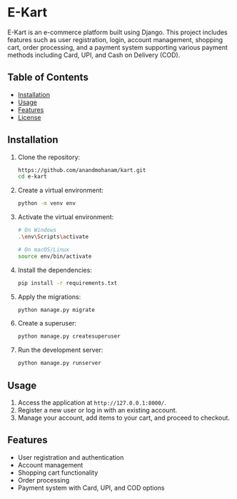 # E-Kart

E-Kart is an e-commerce platform built using Django. This project includes features such as user registration, login, account management, shopping cart, order processing, and a payment system supporting various payment methods including Card, UPI, and Cash on Delivery (COD).

## Table of Contents

- [Installation](#installation)
- [Usage](#usage)
- [Features](#Features)
- [License](./License)

## Installation

1. Clone the repository:
    ```bash
    https://github.com/anandmohanam/kart.git
    cd e-kart
    ```

2. Create a virtual environment:
    ```bash
    python -m venv env
    ```

3. Activate the virtual environment:
    ```bash
    # On Windows
    .\env\Scripts\activate

    # On macOS/Linux
    source env/bin/activate
    ```

4. Install the dependencies:
    ```bash
    pip install -r requirements.txt
    ```

5. Apply the migrations:
    ```bash
    python manage.py migrate
    ```

6. Create a superuser:
    ```bash
    python manage.py createsuperuser
    ```

7. Run the development server:
    ```bash
    python manage.py runserver
    ```

## Usage

1. Access the application at `http://127.0.0.1:8000/`.
2. Register a new user or log in with an existing account.
3. Manage your account, add items to your cart, and proceed to checkout.

## Features

- User registration and authentication
- Account management
- Shopping cart functionality
- Order processing
- Payment system with Card, UPI, and COD options

